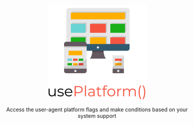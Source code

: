 <p align="center">
<img src="./.github/docs/logo.png" />
</p>

<p align="center">
 Access the user-agent platform flags and make conditions based
 on your system support
</p>
